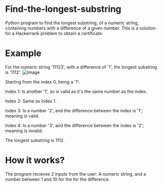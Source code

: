 # Find-the-longest-substring
Python program to find the longest substring, of a numeric string, containing numbers with a difference of a given number. This is a solution for a Hackerrank problem to obtain a certificate.

# Example
For the numeric string '11123', with a difference of '1', the longest substring is '1112'.
![image](https://github.com/Unusual-Waffles-Situation/Find-the-longest-substring/assets/62034860/3822b540-53af-42d4-87af-991055ee609d)

Starting from the index 0, being a '1':

Index 1: Is another '1', so is valid as it's the same number as the index.

Index 2: Same as index 1.

Index 3: Is a number '2', and the difference between the index is '1'; meaning is valid.

Index 4: Is a number '3', and the difference between the index is '2'; meaning is invalid.

The longest substring is 1112.

# How it works?
The program recieves 2 inputs from the user: A numeric string, and a number between 1 and 10 for the for the difference.
